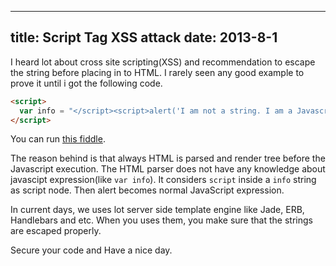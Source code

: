 ----
title: Script Tag XSS attack
date:  2013-8-1
----

I heard lot about cross site scripting(XSS) and recommendation to escape the string before placing in to HTML. I rarely seen any good example to prove it until i got the following code.

```html
<script>
  var info = "</script><script>alert('I am not a string. I am a Javascript');</script>";
</script>
```

You can run [this fiddle](http://jsfiddle.net/fizerkhan/yxXvV/1/).

The reason behind is that always HTML is parsed and render tree before the Javascript execution. The HTML parser does not have any knowledge about javascipt expression(like `var info`). It considers `script` inside a `info` string as script node. Then alert becomes normal JavaScript expression.

In current days, we uses lot server side template engine like Jade, ERB, Handlebars and etc. When you uses them, you make sure that the strings are escaped properly.

Secure your code and Have a nice day.
